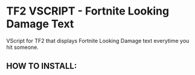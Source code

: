 # TF2 VSCRIPT - Fortnite Looking Damage Text
VScript for TF2 that displays Fortnite Looking Damage text everytime you hit someone.

## HOW TO INSTALL:

